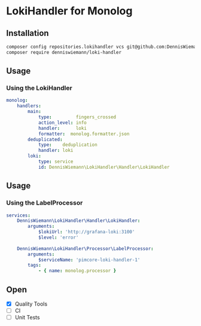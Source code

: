 # LokiHandler for Monolog

## Installation
```bash
composer config repositories.lokihandler vcs git@github.com:DennisWiemann/loki-handler.git
composer require denniswiemann/loki-handler
```
## Usage
### Using the LokiHandler

```yaml
monolog:
    handlers:
        main:
            type:         fingers_crossed
            action_level: info
            handler:      loki
            formatter:  monolog.formatter.json
        deduplicated:
            type:    deduplication
            handler: loki
        loki:
            type: service
            id: DennisWiemann\LokiHandler\Handler\LokiHandler
```
## Usage
### Using the LabelProcessor
```yaml
services:
    DennisWiemann\LokiHandler\Handler\LokiHandler: 
        arguments:
            $lokiUrl: 'http://grafana-loki:3100'
            $level: 'error'
    
    DennisWiemann\LokiHandler\Processor\LabelProcessor: 
        arguments:
            $serviceName: 'pimcore-loki-handler-1'
        tags:
            - { name: monolog.processor }

```
## Open
- [x] Quality Tools
- [ ] CI
- [ ] Unit Tests